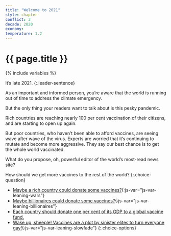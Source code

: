 ```yaml
---
title: "Welcome to 2021"
style: chapter
conflict: 3
decade: 2020
economy: 
temperature: 1.2
---
```


<h1>{{ page.title }}</h1>

{% include variables %}


It’s late 2021.
{:.leader-sentence}

As an important and informed person, you’re aware that the world is running out of time to address the climate emergency.

But the only thing your readers want to talk about is this pesky pandemic.

Rich countries are reaching nearly 100 per cent vaccination of their citizens, and are starting to open up again.

But poor countries, who haven’t been able to afford vaccines, are seeing wave after wave of the virus. Experts are worried that it’s continuing to mutate and become more aggressive. They say our best chance is to get the whole world vaccinated.

What do you propose, oh, powerful editor of the world’s most-read news site?

How should we get more vaccines to the rest of the world?
{:.choice-question}

- [Maybe a rich country could donate some vaccines?](chapter_slow-economic-recovery.html){:js-var="js-var-leaning-wars"}
- [Maybe billionaires could donate some vaccines?](chapter_slow-economic-recovery.html){:js-var="js-var-leaning-billionaires"}
- [Each country should donate one per cent of its GDP to a global vaccine fund.](chapter_fair-vaccine-distribution.html)
- [Wake up, sheeple! Vaccines are a plot by sinister elites to turn everyone gay!](chapter_slow-economic-recovery.html){:js-var="js-var-leaning-slowfade"}
{:.choice-options}
